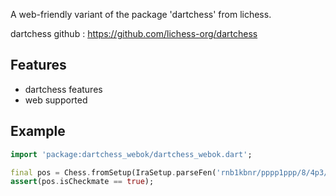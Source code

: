 A web-friendly variant of the package 'dartchess' from lichess.

dartchess github : https://github.com/lichess-org/dartchess

## Features

- dartchess features
- web supported

## Example

```dart
import 'package:dartchess_webok/dartchess_webok.dart';

final pos = Chess.fromSetup(IraSetup.parseFen('rnb1kbnr/pppp1ppp/8/4p3/6Pq/5P2/PPPPP2P/RNBQKBNR w QKqk - 1 3'));
assert(pos.isCheckmate == true);
```
